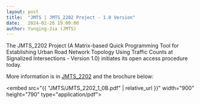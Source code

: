 ```yaml
---
layout: post
title:  "JMTS | JMTS_2202 Project - 1.0 Version"
date:   2024-02-26 19:00:00
author: Yunqing-Jia (JMTS)
---
```

<p>The JMTS_2202 Project (A Matrix-based Quick Programming Tool for Establishing Urban Road Network Topology Using Traffic Counts at Signalized Intersections - Version 1.0) initiates its open access procedure today.</p>

<p>More information is in <a href="https://yunqing-jia.github.io/JTRC/jmts/experience/#jmts_2202">JMTS_2202</a> and the brochure below:</p>

<embed src="{{ "JMTS/JMTS_2202_1_0B.pdf" | relative_url }}" width="900" height="790" type="application/pdf">
